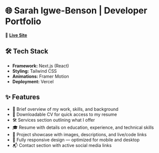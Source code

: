 # 🌐 Sarah Igwe-Benson | Developer Portfolio

🔗 **[Live Site](https://sarah-igwe.vercel.app/)**

## 🛠️ Tech Stack

- **Framework:** Next.js (React)
- **Styling:** Tailwind CSS
- **Animations:** Framer Motion
- **Deployment:** Vercel

## ✨ Features

- 🧾 Brief overview of my work, skills, and background
- 📄 Downloadable CV for quick access to my resume
- 🛠️ Services section outlining what I offer
- 🎓 Resume with details on education, experience, and technical skills
- 💼 Project showcase with images, descriptions, and live/code links
- 📱 Fully responsive design — optimized for mobile and desktop
- 📬 Contact section with active social media links
